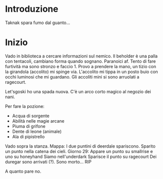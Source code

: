 # Introduzione
Taknak spara fumo dal guanto...
# Inizio
Vado in biblioteca a cercare informazioni sul nemico.
Il beholder è una palla con tentacoli, cambiano forma quando sognano.
Paranoici af.
Tento di fare furtività ma sono stronzo e faccio 1.
Provo a prendere la mano, un tizio con la girandola (accolito) mi spinge via.
L'accolito mi tippa in un posto buio con occhi luminosi che mi guardano.
Gli accoliti mini si sono arruolati a ragecourt.

Let'sgoski ho una spada nuova.
C'è un arco corto magico al negozio dei nani.

Per fare la pozione:
- Acqua di sorgente
- Abilità nelle magie arcane
- Piuma di grifone
- Dente di leone (animale)
- Ala di pipistrello

Vado sopra la stanza.
Mappa: I due puntini di deerdale spariscono.
Sparito un punto nella catena dei cieli.
Giorno 29:
Appare un punto su smallrise e uno su honeyhand
Siamo nell'underdark
Sparisce il punto su ragecourt
Dei duregar sono arrivati (?).
Sono morto... RIP


A quanto pare no.
